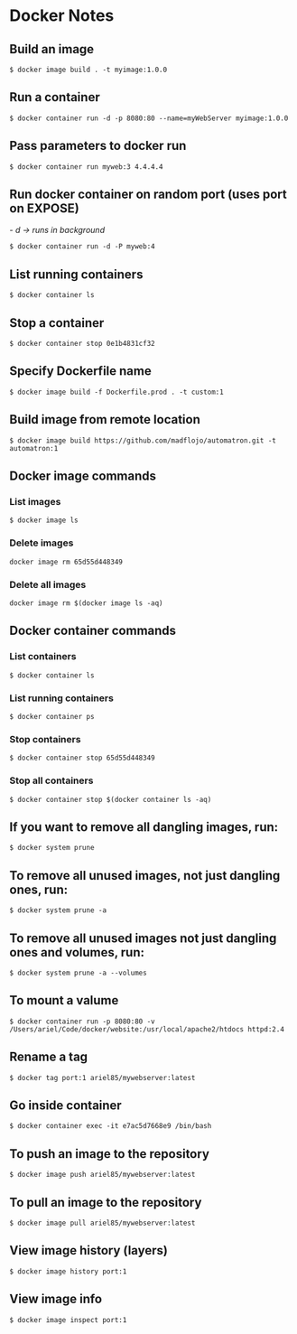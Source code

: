 # Docker Notes

## Build an image
```
$ docker image build . -t myimage:1.0.0
```

## Run a container
```
$ docker container run -d -p 8080:80 --name=myWebServer myimage:1.0.0
```

## Pass parameters to docker run
```
$ docker container run myweb:3 4.4.4.4
```

## Run docker container on random port (uses port on EXPOSE)
*- d -> runs in background*
```
$ docker container run -d -P myweb:4
```

## List running containers
```
$ docker container ls
```

## Stop a container
```
$ docker container stop 0e1b4831cf32
```

## Specify Dockerfile name
```
$ docker image build -f Dockerfile.prod . -t custom:1
```

## Build image from remote location
```
$ docker image build https://github.com/madflojo/automatron.git -t automatron:1
```

## Docker image commands

### List images
```
$ docker image ls
```

### Delete images
```
docker image rm 65d55d448349
```

### Delete all images
```
docker image rm $(docker image ls -aq)
```

## Docker container commands

### List containers
```
$ docker container ls
```

### List running containers
```
$ docker container ps
```

### Stop containers
```
$ docker container stop 65d55d448349
```

### Stop all containers
```
$ docker container stop $(docker container ls -aq)
```

## If you want to remove all dangling images, run:
```
$ docker system prune 
```

## To remove all unused images, not just dangling ones, run:
```
$ docker system prune -a
```

## To remove all unused images not just dangling ones and volumes, run:
```
$ docker system prune -a --volumes
```

## To mount a valume
```
$ docker container run -p 8080:80 -v /Users/ariel/Code/docker/website:/usr/local/apache2/htdocs httpd:2.4
```

## Rename a tag
```
$ docker tag port:1 ariel85/mywebserver:latest 
```

## Go inside container
```
$ docker container exec -it e7ac5d7668e9 /bin/bash
```

## To push an image to the repository
```
$ docker image push ariel85/mywebserver:latest
```

## To pull an image to the repository
```
$ docker image pull ariel85/mywebserver:latest
```

## View image history (layers)
```
$ docker image history port:1
```

## View image info
```
$ docker image inspect port:1
```

